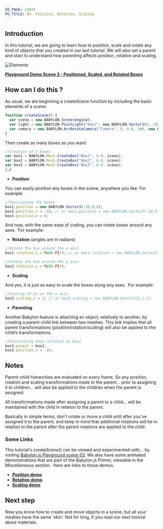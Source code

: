 ```yaml
---
ID_PAGE: 22041
PG_TITLE: 03. Position, Rotation, Scaling
---
```

## Introduction

In this tutorial, we are going to learn how to position, scale and rotate any kind of objects that you created in our last tutorial. We will also set a parent and start to understand how parenting affects position, rotation and scaling.

![Elements](/img/how_to/Rotation%20and%20scaling/03.png)

[**Playground Demo Scene 3 - Positioned, Scaled, and Rotated Boxes**]( https://www.babylonjs-playground.com/?3)

## How can I do this ?
As usual, we are beginning a createScene function by including the basic elements of a scene:
```javascript
function createScene() {
  var scene = new BABYLON.Scene(engine);
  var light = new BABYLON.PointLight("Omni", new BABYLON.Vector3(0, 100, 100), scene);
  var camera = new BABYLON.ArcRotateCamera("Camera", 0, 0.8, 100, new BABYLON.Vector3.Zero(), scene);
}
```

Then create as many boxes as you want:
```javascript
//Creation of 3 boxes
var box1 = BABYLON.Mesh.CreateBox("Box1", 6.0, scene);
var box2 = BABYLON.Mesh.CreateBox("Box2", 6.0, scene);
var box3 = BABYLON.Mesh.CreateBox("Box3", 6.0, scene);
[…]
```
* **Position**

You can easily position any boxes in the scene, anywhere you like. For example:

```javascript
//Positioning the boxes
box1.position = new BABYLON.Vector3(-20,0,0);
box2.position.x = -10; // or box2.position = new BABYLON.Vector3(-10,0,0);
box3.position.x = 0;
```

And now, with the same ease of coding, you can rotate boxes around any axes.&nbsp; For example:

* **Rotation** (angles are in radians)

```javascript
//Rotate the box around the x axis
box1.rotation.x = Math.PI/4; // or box1.rotation = new BABYLON.Vector3(Math.PI/4,0,0);

//Rotate the box around the y axis
box2.rotation.y = Math.PI/6;
```

* **Scaling**

And yes, it is just as easy to scale the boxes along any axes.&nbsp; For example:
```javascript
//Scaling of 2x on the x axis
box3.scaling.x = 2; // or box3.scaling = new BABYLON.Vector3(2,1,1);
```

* **Parenting**

Another Babylon feature is attaching an object, relatively to another, by creating a parent-child link between two meshes. This link implies that all parent transformations (position/rotation/scaling) will also be applied to the child’s transformations.
```javascript
//Positioning box3 relative to box1
box3.parent = box1;
box3.position.z = -10;
```

## Notes
Parent-child hierarchies are evaluated on every frame. So any position, rotation and scaling transformations made to the parent... prior to assigning it to children... will also be applied to the children when the parent is assigned.

All transformations made after assigning a parent to a child... will be maintained with the child in relation to the parent.

Basically in simple terms, don't rotate or move a child until after you've assigned it to the parent, and keep in mind that additional rotations will be in relation to the parent after the parent rotations are applied to the child.

### Some Links
This tutorial's createScene() can be viewed and experimented-with... by visiting [Babylon.js Playground scene 03](http://www.babylonjs.com/playground/?3). We also have some animated demonstrations that are part of the Babylon.js Primer, viewable in the Miscellaneous section.&nbsp; Here are links to those demos.

* [**Position demo**](http://www.babylonjs.com/playground/#35CPC)
* [**Rotation demo**](http://www.babylonjs.com/playground/#YIT1S)
* [**Scaling demo**](http://www.babylonjs.com/playground/#1VMQNH)


## Next step
Now you know how to create and move objects in a scene, but all your meshes have the same 'skin'. Not for long, if you read our next tutorial about materials.
